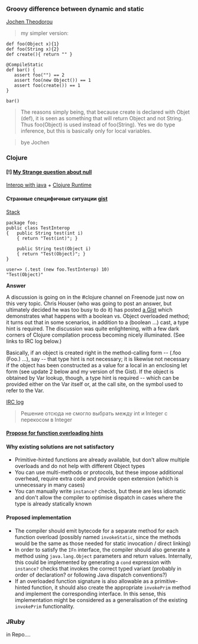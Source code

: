 ### Groovy difference between dynamic and static

[Jochen Theodorou](http://groovy.329449.n5.nabble.com/Overload-resolution-and-CompileStatic-tp5736491p5736496.html)

> my simpler version: 
```
def foo(Object x){1} 
def foo(String x){2} 
def create(){ return "" } 
 
@CompileStatic 
def bar() { 
   assert foo("") == 2 
   assert foo(new Object()) == 1 
   assert foo(create()) == 1 
} 

bar()
```
> The reasons simply being, that because create is declared with Objet 
(def), it is seen as something that will return Object and not String. 
Thus foo(Object) is used instead of foo(String). Yes we do type 
inference, but this is basically only for local variables. 

> bye Jochen 



### Clojure
#### [!] [My Strange question about null](https://groups.google.com/forum/#!topic/clojure/STwhI5t4Z4g)

[Interop with java](http://clojure-doc.org/articles/language/interop.html) + [Clojure Runtime](http://seb.xn--ho-hia.de/clojure-java-interoperability/)


#### Странные специфичные ситуации [gist](https://gist.github.com/Chouser/381625)
[Stack](http://stackoverflow.com/questions/2722856/how-do-i-call-overloaded-java-methods-in-clojure)
```
package foo;
public class TestInterop
{   public String test(int i)
    { return "Test(int)"; }

    public String test(Object i)
    { return "Test(Object)"; }
}
```
```
user=> (.test (new foo.TestInterop) 10)
"Test(Object)"
```

__Answer__

A discussion is going on in the #clojure channel on Freenode just now on this very topic. Chris Houser (who was going to post an answer, but ultimately decided he was too busy to do it) has posted [a Gist](http://gist.github.com/381625) which demonstrates what happens with a boolean vs. Object overloaded method; it turns out that in some scenarios, in addition to a (boolean ...) cast, a type hint is required. The discussion was quite enlightening, with a few dark corners of Clojure compilation process becoming nicely illuminated. (See links to IRC log below.)

Basically, if an object is created right in the method-calling form -- (.foo (Foo.) ...), say -- that type hint is not necessary; it is likewise not necessary if the object has been constructed as a value for a local in an enclosing let form (see update 2 below and my version of the Gist). If the object is obtained by Var lookup, though, a type hint is required -- which can be provided either on the Var itself or, at the call site, on the symbol used to refer to the Var.

[IRC log](http://gist.github.com/381625)

> Решение отсюда не смогло выбрать между int и Integer с перекосом в Integer


#### [Propose for function overloading hints](http://dev.clojure.org/display/design/Function+overloading)

#### Why existing solutions are not satisfactory
- Primitive-hinted functions are already available, but don't allow multiple overloads and do not help with different Object types
- You can use multi-methods or protocols, but these impose additional overhead, require extra code and provide open extension (which is unnecessary in many cases)
- You can manually write `instance?` checks, but these are less idiomatic and don't allow the compiler to optimise dispatch in cases where the type is already statically known
#### Proposed implementation
- The compiler should emit bytecode for a separate method for each function overload (possibly named `invokeStatic`, since the methods would be the same as those needed for static invocation / direct linking)
- In order to satisfy the `IFn` interface, the compiler should also generate a method using `java.lang.Object` parameters and return values. Internally, this could be implemented by generating a `cond` expression with `instance?` checks that invokes the correct typed variant (probably in order of declaration? or following Java dispatch conventions?)
- If an overloaded function signature is also allowable as a primitive-hinted function, it should also create the appropriate `invokePrim` method and implement the corresponding interface. In this sense, this implementation might be considered as a generalisation of the existing `invokePrim` functionality.


### JRuby
in Repo....
